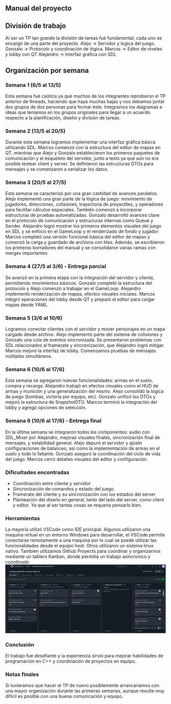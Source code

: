 ## Manual del proyecto

## División de trabajo
Al ser un TP tan grande la división de tareas fué fundamental, cada uno se encargó de una parte del proyecto.
Alejo -> Servidor y logica del juego.
Gonzalo -> Protocolo y coordinación de lógica.
Marcos -> Editor de niveles y lobby con QT
Alejandro -> Interfaz grafica con SDL

## Organización por semana

### Semana 1 (6/5 al 13/5)
Esta semana fué caótica ya que muchos de los integrantes reprobaron el TP anterior de threads, haciendo que haya muchas bajas y nos debamos juntar dos grupos de dos personas para formar éste. Integramos los diagramas e ideas que teníamos en los grupos originales para llegar a un acuerdo respecto a la planificación, diseño y división de tareas.

### Semana 2 (13/5 al 20/5)
Durante esta semana logramos implementar una interfaz gráfica básica utilizando SDL. Marcos comenzó con la estructura del editor de mapas en QT, mientras que Alejo y Gonzalo establecieron los primeros paquetes de comunicación y el esqueleto del servidor, junto a tests ya que aún no era posible testear client y server. Se definieron las estructuras DTOs para mensajes y se comenzaron a serializar los datos.

### Semana 3 (20/5 al 27/5)
Esta semana se caracterizó por una gran cantidad de avances paralelos. Alejo implementó una gran parte de la lógica de juego: movimiento de jugadores, direcciones, colisiones, trayectoria de proyectiles, y operadores para facilitar cálculos espaciales. También comenzó a incorporar estructuras de pruebas automatizadas. Gonzalo desarrolló avances clave en el protocolo de comunicación y estructuras internas como Queue y Sender. Alejandro logró mostrar los primeros elementos visuales del juego en SDL y se enfocó en el GameLoop y el renderizado de fondo y jugador. Marcos completó una versión funcional básica del editor de mapas y comenzó la carga y guardado de archivos con tiles. Además, se escribieron los primeros borradores del manual y se consolidaron varias ramas con merges importantes

### Semana 4 (27/5 al 3/6) - Entrega parcial
Se avanzó en la primera etapa con la integración del servidor y cliente, permitiendo movimientos básicos. Gonzalo completó la estructura del protocolo y Alejo comenzó a trabajar en el GameLoop. Alejandro implementó renderización de mapas, efectos visuales iniciales. Marcos integró operaciones del lobby desde QT y preparó el editor para cargar mapas desde YAML.

### Semana 5 (3/6 al 10/6)
Logramos conectar clientes con el servidor y mover personajes en un mapa cargado desde archivo. Alejo implementó parte del sistema de colisiones y Gonzalo una cola de eventos sincronizada. Se presentaron problemas con SDL relacionados al framerate y sincronización, que Alejandro logró mitigar. Marcos mejoró la interfaz de lobby. Comenzamos pruebas de mensajes múltiples simultáneos.

### Semana 6 (10/6 al 17/6)
Esta semana se agregaron nuevas funcionalidades: armas en el suelo, compra y recarga. Alejandro trabajó en efectos visuales como el HUD de armas y munición y una generalización del mismo. Alejo consolidó la lógica de juego (bombas, victoria por equipo, etc). Gonzalo unificó los DTOs y mejoró la estructura de SnapshotDTO. Marcos terminó la integración del lobby y agregó opciones de selección.

### Semana 6 (10/6 al 17/6) - Entrega final
En la última semana se integraron todos los componentes: audio con SDL_Mixer por Alejandro, mejoras visuales finales, sincronización final de mensajes, y estabilidad general. Alejo depuró el servidor y ajustó configuraciones de balanceo, asi como la implementación de armas en el suelo y todo lo faltante. Gonzalo aseguró la coordinación del ciclo de vida del juego. Marcos cerró detalles visuales del editor y configuración.

### Dificultades encontradas
- Coordinación entre cliente y servidor
- Sincronización de comandos y estado del juego.
- Framerate del cliente y su sincronización con los estados del server
- Planteación del diseño en general, tanto del lado del server, como client y editor. Ya que al ser tantas cosas se requeria pensarlo bien.

### Herramientas
La mayoría utilizó VSCode como IDE principal. 
Algunos utilizaron una maquina virtual en un entorno Windows para desarrollar, el VSCode permite conectarse remotamente a una maquina por lo cual se puede utilizar las funcionalidades desde el equipo host. Otros utilizaron un sistema linux nativo.
Tambien utilizamos Github Proyects para coordinar y organizarnos mediante un tablero Kanban, donde permitía un trabajo asincronico y coordinado
![Tablero Kanban Github](board.png)

### Conclusión
El trabajo fue desafiante y la experiencia sirvió para mejorar habilidades de programación en C++ y coordinación de proyectos en equipo.

### Notas finales
Si tuvieramos que hacer el TP de nuevo posiblemente arrancariamos con una mayor organización durante las primeras semanas, aunque resulte muy dificil es posible con una buena comunicación y equipo.
